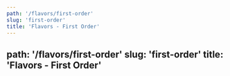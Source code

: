 ```yaml
---
path: '/flavors/first-order'
slug: 'first-order'
title: 'Flavors - First Order'
---
```

path: '/flavors/first-order'
slug: 'first-order'
title: 'Flavors - First Order'
---